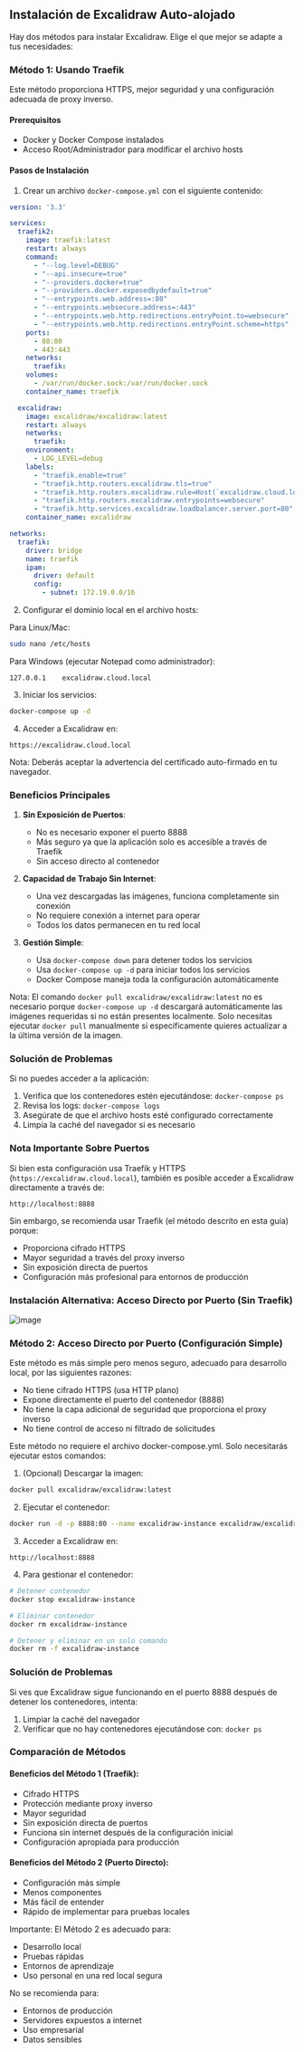 ## Instalación de Excalidraw Auto-alojado

Hay dos métodos para instalar Excalidraw. Elige el que mejor se adapte a tus necesidades:

### Método 1: Usando Traefik
Este método proporciona HTTPS, mejor seguridad y una configuración adecuada de proxy inverso.

#### Prerequisitos
- Docker y Docker Compose instalados
- Acceso Root/Administrador para modificar el archivo hosts

#### Pasos de Instalación

1. Crear un archivo `docker-compose.yml` con el siguiente contenido:
```yaml
version: '3.3'

services:
  traefik2:
    image: traefik:latest
    restart: always
    command:
      - "--log.level=DEBUG"
      - "--api.insecure=true"
      - "--providers.docker=true"
      - "--providers.docker.exposedbydefault=true"
      - "--entrypoints.web.address=:80"
      - "--entrypoints.websecure.address=:443"
      - "--entrypoints.web.http.redirections.entryPoint.to=websecure"
      - "--entrypoints.web.http.redirections.entryPoint.scheme=https"
    ports:
      - 80:80
      - 443:443
    networks:
      traefik:        
    volumes:
      - /var/run/docker.sock:/var/run/docker.sock
    container_name: traefik

  excalidraw:
    image: excalidraw/excalidraw:latest
    restart: always
    networks:
      traefik:
    environment:
      - LOG_LEVEL=debug
    labels:
      - "traefik.enable=true"
      - "traefik.http.routers.excalidraw.tls=true"
      - "traefik.http.routers.excalidraw.rule=Host(`excalidraw.cloud.local`)"
      - "traefik.http.routers.excalidraw.entrypoints=websecure"
      - "traefik.http.services.excalidraw.loadbalancer.server.port=80"
    container_name: excalidraw

networks:
  traefik:
    driver: bridge
    name: traefik
    ipam:
      driver: default
      config:
        - subnet: 172.19.0.0/16
```

2. Configurar el dominio local en el archivo hosts:

Para Linux/Mac:
```bash
sudo nano /etc/hosts
```

Para Windows (ejecutar Notepad como administrador):
```
127.0.0.1    excalidraw.cloud.local
```

3. Iniciar los servicios:
```bash
docker-compose up -d
```

4. Acceder a Excalidraw en:
```
https://excalidraw.cloud.local
```

Nota: Deberás aceptar la advertencia del certificado auto-firmado en tu navegador.

### Beneficios Principales

1. **Sin Exposición de Puertos**: 
   - No es necesario exponer el puerto 8888
   - Más seguro ya que la aplicación solo es accesible a través de Traefik
   - Sin acceso directo al contenedor

2. **Capacidad de Trabajo Sin Internet**:
   - Una vez descargadas las imágenes, funciona completamente sin conexión
   - No requiere conexión a internet para operar
   - Todos los datos permanecen en tu red local

3. **Gestión Simple**:
   - Usa `docker-compose down` para detener todos los servicios
   - Usa `docker-compose up -d` para iniciar todos los servicios
   - Docker Compose maneja toda la configuración automáticamente

Nota: El comando `docker pull excalidraw/excalidraw:latest` no es necesario porque `docker-compose up -d` descargará automáticamente las imágenes requeridas si no están presentes localmente. Solo necesitas ejecutar `docker pull` manualmente si específicamente quieres actualizar a la última versión de la imagen.

### Solución de Problemas

Si no puedes acceder a la aplicación:
1. Verifica que los contenedores estén ejecutándose: `docker-compose ps`
2. Revisa los logs: `docker-compose logs`
3. Asegúrate de que el archivo hosts esté configurado correctamente
4. Limpia la caché del navegador si es necesario

### Nota Importante Sobre Puertos

Si bien esta configuración usa Traefik y HTTPS (`https://excalidraw.cloud.local`), también es posible acceder a Excalidraw directamente a través de:
```
http://localhost:8888
```

Sin embargo, se recomienda usar Traefik (el método descrito en esta guía) porque:
- Proporciona cifrado HTTPS
- Mayor seguridad a través del proxy inverso
- Sin exposición directa de puertos
- Configuración más profesional para entornos de producción


### Instalación Alternativa: Acceso Directo por Puerto (Sin Traefik)

![image](https://github.com/user-attachments/assets/a69f995c-3498-476d-8bf8-24bdd5b406bb)


### Método 2: Acceso Directo por Puerto (Configuración Simple)
Este método es más simple pero menos seguro, adecuado para desarrollo local, por las siguientes razones:
- No tiene cifrado HTTPS (usa HTTP plano)
- Expone directamente el puerto del contenedor (8888)
- No tiene la capa adicional de seguridad que proporciona el proxy inverso
- No tiene control de acceso ni filtrado de solicitudes

Este método no requiere el archivo docker-compose.yml. Solo necesitarás ejecutar estos comandos:

1. (Opcional) Descargar la imagen:
```bash
docker pull excalidraw/excalidraw:latest
```

2. Ejecutar el contenedor:
```bash
docker run -d -p 8888:80 --name excalidraw-instance excalidraw/excalidraw:latest
```

3. Acceder a Excalidraw en:
```
http://localhost:8888
```

4. Para gestionar el contenedor:
```bash
# Detener contenedor
docker stop excalidraw-instance

# Eliminar contenedor
docker rm excalidraw-instance

# Detener y eliminar en un solo comando
docker rm -f excalidraw-instance
```

### Solución de Problemas

Si ves que Excalidraw sigue funcionando en el puerto 8888 después de detener los contenedores, intenta:
1. Limpiar la caché del navegador
2. Verificar que no hay contenedores ejecutándose con: `docker ps`

### Comparación de Métodos

#### Beneficios del Método 1 (Traefik):
- Cifrado HTTPS
- Protección mediante proxy inverso
- Mayor seguridad
- Sin exposición directa de puertos
- Funciona sin internet después de la configuración inicial
- Configuración apropiada para producción

#### Beneficios del Método 2 (Puerto Directo):
- Configuración más simple
- Menos componentes
- Más fácil de entender
- Rápido de implementar para pruebas locales

Importante: El Método 2 es adecuado para:
- Desarrollo local
- Pruebas rápidas
- Entornos de aprendizaje
- Uso personal en una red local segura

No se recomienda para:
- Entornos de producción
- Servidores expuestos a internet
- Uso empresarial
- Datos sensibles
